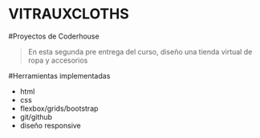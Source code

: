# VITRAUXCLOTHS

#Proyectos de Coderhouse

> En esta segunda pre entrega del curso, diseño una tienda virtual de ropa y accesorios

#Herramientas implementadas
- html
- css
- flexbox/grids/bootstrap
- git/github
- diseño responsive